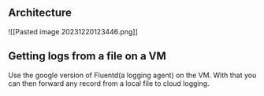 ## Architecture

![[Pasted image 20231220123446.png]]

## Getting logs from a file on a VM
Use the google version of Fluentd(a logging agent) on the VM. With that you can then forward any record from a local file to cloud logging. 